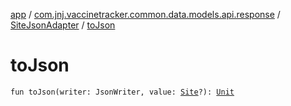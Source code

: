 [app](../../index.md) / [com.jnj.vaccinetracker.common.data.models.api.response](../index.md) / [SiteJsonAdapter](index.md) / [toJson](./to-json.md)

# toJson

`fun toJson(writer: JsonWriter, value: `[`Site`](../-site/index.md)`?): `[`Unit`](https://kotlinlang.org/api/latest/jvm/stdlib/kotlin/-unit/index.html)